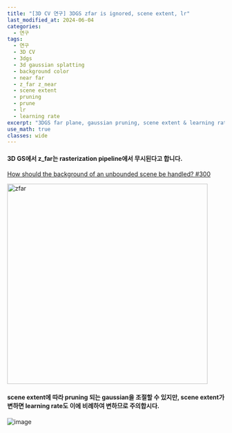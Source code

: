 ```yaml
---
title: "[3D CV 연구] 3DGS zfar is ignored, scene extent, lr"
last_modified_at: 2024-06-04
categories:
  - 연구
tags:
  - 연구
  - 3D CV
  - 3dgs
  - 3d gaussian splatting
  - background color
  - near far
  - z_far z_near
  - scene extent
  - pruning
  - prune
  - lr
  - learning rate
excerpt: "3DGS far plane, gaussian pruning, scene extent & learning rate"
use_math: true
classes: wide
---
```


#### 3D GS에서 z_far는 rasterization pipeline에서 무시된다고 합니다.

[How should the background of an unbounded scene be handled? #300](https://github.com/graphdeco-inria/gaussian-splatting/issues/300)

<img width="464" alt="zfar" src="https://github.com/sandokim/sandokim.github.io/assets/74639652/c8db61f5-83bc-4079-b9af-4219e21ae91b">

#### scene extent에 따라 pruning 되는 gaussian을 조절할 수 있지만, scene extent가 변하면 learning rate도 이에 비례하여 변하므로 주의합시다.

![image](https://github.com/sandokim/sandokim.github.io/assets/74639652/5622eb99-c110-4002-bde1-45021378873e)





